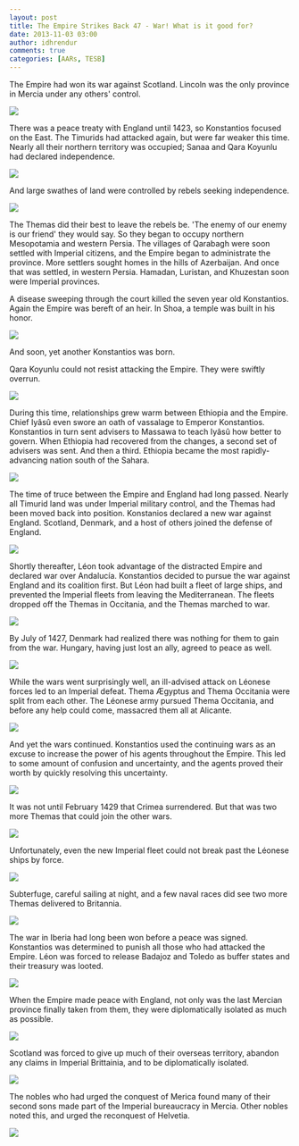 ```yaml
---
layout: post
title: The Empire Strikes Back 47 - War! What is it good for?
date: 2013-11-03 03:00
author: idhrendur
comments: true
categories: [AARs, TESB]
---
```

The Empire had won its war against Scotland. Lincoln was the only province in Mercia under any others' control.  

![](/assets/tesb_images/47-1.png)

There was a peace treaty with England until 1423, so Konstantios focused on the East. The Timurids had attacked again, but were far weaker this time. Nearly all their northern territory was occupied; Sanaa and Qara Koyunlu had declared independence.  

![](/assets/tesb_images/47-2.png)

And large swathes of land were controlled by rebels seeking independence.  

![](/assets/tesb_images/47-3.png)

The Themas did their best to leave the rebels be. 'The enemy of our enemy is our friend' they would say. So they began to occupy northern Mesopotamia and western Persia. The villages of Qarabagh were soon settled with Imperial citizens, and the Empire began to administrate the province. More settlers sought homes in the hills of Azerbaijan. And once that was settled, in western Persia. Hamadan, Luristan, and Khuzestan soon were Imperial provinces.  

A disease sweeping through the court killed the seven year old Konstantios. Again the Empire was bereft of an heir. In Shoa, a temple was built in his honor.  

![](/assets/tesb_images/47-4.png)

And soon, yet another Konstantios was born.  

Qara Koyunlu could not resist attacking the Empire. They were swiftly overrun.  

![](/assets/tesb_images/47-5.png)

During this time, relationships grew warm between Ethiopia and the Empire. Chief Iyâsû even swore an oath of vassalage to Emperor Konstantios. Konstantios in turn sent advisers to Massawa to teach Iyâsû how better to govern. When Ethiopia had recovered from the changes, a second set of advisers was sent. And then a third. Ethiopia became the most rapidly-advancing nation south of the Sahara.  

![](/assets/tesb_images/47-6.png)

The time of truce between the Empire and England had long passed. Nearly all Timurid land was under Imperial military control, and the Themas had been moved back into position. Konstanios declared a new war against England. Scotland, Denmark, and a host of others joined the defense of England.  

![](/assets/tesb_images/47-7.png)

Shortly thereafter, Léon took advantage of the distracted Empire and declared war over Andalucía. Konstantios decided to pursue the war against England and its coalition first. But Léon had built a fleet of large ships, and prevented the Imperial fleets from leaving the Mediterranean. The fleets dropped off the Themas in Occitania, and the Themas marched to war.  

![](/assets/tesb_images/47-8.png)

By July of 1427, Denmark had realized there was nothing for them to gain from the war. Hungary, having just lost an ally, agreed to peace as well.  

![](/assets/tesb_images/47-9.png)

While the wars went surprisingly well, an ill-advised attack on Léonese forces led to an Imperial defeat. Thema Ægyptus and Thema Occitania were split from each other. The Léonese army pursued Thema Occitania, and before any help could come, massacred them all at Alicante.  

![](/assets/tesb_images/47-10.png)

And yet the wars continued. Konstantios used the continuing wars as an excuse to increase the power of his agents throughout the Empire. This led to some amount of confusion and uncertainty, and the agents proved their worth by quickly resolving this uncertainty.  

![](/assets/tesb_images/47-11.png)

It was not until February 1429 that Crimea surrendered. But that was two more Themas that could join the other wars.  

![](/assets/tesb_images/47-12.png)

Unfortunately, even the new Imperial fleet could not break past the Léonese ships by force.  

![](/assets/tesb_images/47-13.png)

Subterfuge, careful sailing at night, and a few naval races did see two more Themas delivered to Britannia.  

![](/assets/tesb_images/47-14.png)

The war in Iberia had long been won before a peace was signed. Konstantios was determined to punish all those who had attacked the Empire. Léon was forced to release Badajoz and Toledo as buffer states and their treasury was looted.  

![](/assets/tesb_images/47-15.png)

When the Empire made peace with England, not only was the last Mercian province finally taken from them, they were diplomatically isolated as much as possible.  

![](/assets/tesb_images/47-16.png)

Scotland was forced to give up much of their overseas territory, abandon any claims in Imperial Brittainia, and to be diplomatically isolated.  

![](/assets/tesb_images/47-17.png)

The nobles who had urged the conquest of Merica found many of their second sons made part of the Imperial bureaucracy in Mercia. Other nobles noted this, and urged the reconquest of Helvetia.  

![](/assets/tesb_images/47-18.png)
